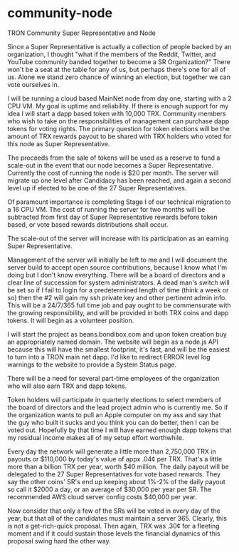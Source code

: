 # community-node
TRON Community Super Representative and Node

Since a Super Representative is actually a collection of people backed by an organization, I thought "what if the members of the Reddit, Twitter, and YouTube community banded together to become a SR Organization?" There won't be a seat at the table for any of us, but perhaps there's one for all of us. Alone we stand zero chance of winning an election, but together we can vote ourselves in.

I will be running a cloud based MainNet node from day one, starting with a 2 CPU VM. My goal is uptime and reliability. If there is enough support for my idea I will start a dapp based token with 10,000 TRX. Community members who wish to take on the responsibilities of management can purchase dapp tokens for voting rights. The primary question for token elections will be the amount of TRX rewards payout to be shared with TRX holders who voted for this node as Super Representative. 

The proceeds from the sale of tokens will be used as a reserve to fund a scale-out in the event that our node becomes a Super Representative. Currently the cost of running the node is $20 per month. The server will migrate up one level after Candidacy has been reached, and again a second level up if elected to be one of the 27 Super Representatives.

Of paramount importance is completing Stage I of our technical migration to a 16 CPU VM. The cost of running the server for two months will be subtracted from first day of Super Representative rewards before token based, or vote based rewards distributions shall occur.

The scale-out of the server will increase with its participation as an earning Super Representative. 

Management of the server will initially be left to me and I will document the server build to accept open source contributions, because I know what I'm doing but I don't know everything. There will be a board of directors and a clear line of succession for system administrators. A dead man's switch will be set so if I fail to login for a predetermined length of time (think a week or so) then the #2 will gain my ssh private key and other pertinent admin info. This will be a 24/7/365 full time job and pay ought to be commensurate with the growing responsibility, and will be provided in both TRX coins and dapp tokens. It will begin as a volunteer position.

I will start the project as beans.bondibox.com and upon token creation buy an appropriately named domain. The website will begin as a node.js API because this will have the smallest footprint, it's fast, and will be the easiest to turn into a TRON main net dapp. I'd like to redirect ERROR level log warnings to the website to provide a System Status page.

There will be a need for several part-time employees of the organization who will also earn TRX and dapp tokens. 

Token holders will participate in quarterly elections to select members of the board of directors and the lead project admin who is currently me. So if the organization wants to pull an Apple computer on my ass and say that the guy who built it sucks and you think you can do better, then I can be voted out. Hopefully by that time I will have earned enough dapp tokens that my residual income makes all of my setup effort worthwhile.

Every day the network will generate a little more than 2,750,000 TRX in payouts or $110,000 by today's value of appx .04¢ per TRX. That's a little more than a billion TRX per year, worth $40 million. The daily payout will be delegated to the 27 Super Representatives for vote based rewards. They say the other coins' SR's end up keeping about 1%-2% of the daily payout so call it $2000 a day, or an average of $30,000 per year per SR. The recommended AWS cloud server config costs $40,000 per year.

Now consider that only a few of the SRs will be voted in every day of the year, but that all of the candidates must maintain a server 365. Clearly, this is not a get-rich-quick proposal. Then again, TRX was .30¢ for a fleeting moment and if it could sustain those levels the financial dynamics of this proposal swing hard the other way.
